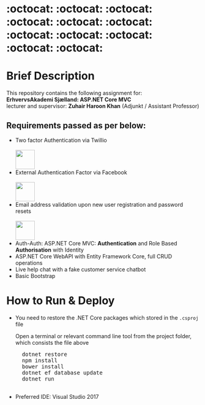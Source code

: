 # :octocat: :octocat: :octocat: :octocat: :octocat: :octocat: :octocat: :octocat: :octocat: :octocat: :octocat:

# Brief Description
<p>This repository contains the following assignment for:<br>
<strong>ErhvervsAkademi Sjælland: ASP.NET Core MVC</strong> <br>
lecturer and supervisor: <strong>Zuhair Haroon Khan</strong> (Adjunkt / Assistant Professor)</p>

## Requirements passed as per below:

<ul>
<li>Two factor Authentication via Twillio </li><br>
<img src="https://cdn.worldvectorlogo.com/logos/twilio-2.svg" height="50" width="auto"><br>
<li>External Authentication Factor via Facebook</li><br>
<img src="https://cdn.worldvectorlogo.com/logos/facebook.svg" height="50" width="auto"><br>
<li>Email address validation upon new user registration and password resets</li><br>
<img src="https://cdn.worldvectorlogo.com/logos/sendgrid.svg" height="50" width="auto"><br>
<li>Auth-Auth: ASP.NET Core MVC: <strong>Authentication</strong> and Role Based <strong>Authorisation</strong> with Identity</li>
<li>ASP.NET Core WebAPI with Entity Framework Core, full CRUD operations</li>
<li>Live help chat with a fake customer service chatbot</li>
<li>Basic Bootstrap</li>
</ul>

# How to Run & Deploy
<ul>
<li>
  <p>You need to restore the .NET Core packages which stored in the <code>.csproj</code> file<p>
  <p>Open a terminal or relevant command line tool from the project folder, which consists the file above</p>
  <pre>
  dotnet restore
  npm install
  bower install
  dotnet ef database update
  dotnet run
  </pre>
</li>
<li>Preferred IDE: Visual Studio 2017</li>
</ul>

